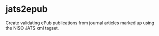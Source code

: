 jats2epub
=========

Create validating ePub publications from journal articles marked up using the NISO JATS xml tagset.
